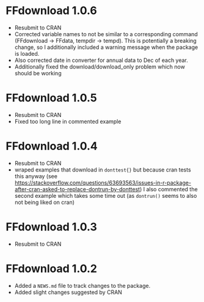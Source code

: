 # FFdownload 1.0.6

* Resubmit to CRAN
* Corrected variable names to not be similar to a corresponding command (FFdownload -> FFdata, tempdir -> tempd). This is potentially a breaking change, so I additionally included a warning message when the package is loaded.
* Also corrected date in converter for annual data to Dec of each year.
* Additionally fixed the download/download_only problem which now should be working

# FFdownload 1.0.5

* Resubmit to CRAN
* Fixed too long line in commented example

# FFdownload 1.0.4

* Resubmit to CRAN
* wraped examples that download in `donttest{}` but because cran tests this anyway (see https://stackoverflow.com/questions/63693563/issues-in-r-package-after-cran-asked-to-replace-dontrun-by-donttest) I also commented the second example which takes some time out (as `dontrun()` seems to also not being liked on cran)

# FFdownload 1.0.3

* Resubmit to CRAN

# FFdownload 1.0.2

* Added a `NEWS.md` file to track changes to the package.
* Added slight changes suggested by CRAN
